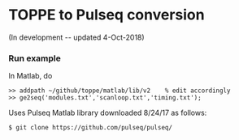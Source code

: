 # TOPPE to Pulseq conversion

(In development -- updated 4-Oct-2018)

### Run example

In Matlab, do

```
>> addpath ~/github/toppe/matlab/lib/v2    % edit accordingly
>> ge2seq('modules.txt','scanloop.txt','timing.txt');
```

Uses Pulseq Matlab library downloaded 8/24/17 as follows:
```
$ git clone https://github.com/pulseq/pulseq/
```

